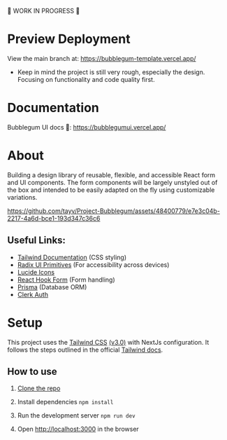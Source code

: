 🚧 WORK IN PROGRESS 🚧
# Preview Deployment
View the main branch at: https://bubblegum-template.vercel.app/ 
- Keep in mind the project is still very rough, especially the design. Focusing on functionality and code quality first.

# Documentation

Bubblegum UI docs 🚧: https://bubblegumui.vercel.app/

# About

Building a design library of reusable, flexible, and accessible React form and UI components. The form components will be largely unstyled out of the box and intended to be easily adapted on the fly using customizable variations.


https://github.com/tayv/Project-Bubblegum/assets/48400779/e7e3c04b-2217-4a6d-bce1-193d347c36c6


## Useful Links:

- [Tailwind Documentation](https://tailwindcss.com/docs/) (CSS styling)
- [Radix UI Primitives](https://www.radix-ui.com/docs/primitives/) (For accessibility across devices)
- [Lucide Icons](https://lucide.dev/)
- [React Hook Form](https://react-hook-form.com/) (Form handling)
- [Prisma](https://www.prisma.io/docs) (Database ORM)
- [Clerk Auth](https://clerk.com/docs/nextjs/overview)

# Setup

This project uses the [Tailwind CSS](https://tailwindcss.com/) [(v3.0)](https://tailwindcss.com/blog/tailwindcss-v3) with NextJs configuration. It follows the steps outlined in the official [Tailwind docs](https://tailwindcss.com/docs/guides/nextjs).

## How to use

1. [Clone the repo](https://docs.github.com/en/repositories/creating-and-managing-repositories/cloning-a-repository)

2. Install dependencies `npm install`

3. Run the development server `npm run dev`

4. Open [http://localhost:3000](http://localhost:3000) in the browser
